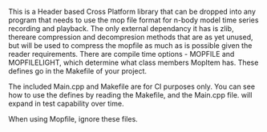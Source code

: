 This is a Header based Cross Platform library that can be dropped into any program that needs to use the mop file format for n-body model time series recording and playback.
The only external dependancy it has is zlib, thereare compression and decompresion methods that are as yet unused, but will be used to compress the mopfile as much as is possible given the reader requirements.
There are compile time options - MOPFILE and MOPFILELIGHT, which determine what class members MopItem has. These defines go in the Makefile 
of your project.

The included Main.cpp and Makefile are for CI purposes only. You can see how to use the defines by reading the Makefile, and the Main.cpp file.
will expand in test capability over time.

When using Mopfile, ignore these files.